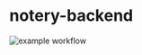 # notery-backend

![example workflow](https://github.com/anadinema99/notery-backend/actions/workflows/docker-build-and-push/badge.svg)
